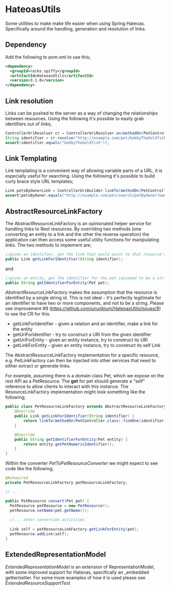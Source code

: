# HateoasUtils

Some utilities to make make life easier when using Spring Hateoas. Specifically around the handling, generation and
resolution of links.

## Dependency
Add the following to pom.xml to use this;

```xml
<dependency>
  <groupId>rocks.spiffy</groupId>
  <artifactId>HateoasUtils</artifactId>
  <version>3.1.0</version>
</dependency>
```

## Link resolution
Links can be pushed to the server as a way of changing the relationships between resources. 
Using the following it's possible to easily grab identifiers out of links;

```java
ControllerUriResolver cr = ControllerUriResolver.on(methodOn(PetController.class).findPetByName(null));
String identifier = cr.resolve("http://example.com/pet/bobbyTheGoldfish", "petName");
assert(identifier.equals("bobbyTheGoldfish"));
```

## Link Templating
Link templating is a convenient way of allowing variable parts of a URL, it is especially useful for searching.
Using the following it's possible to build curly brace style URL templates;
 
```java
Link petsByOwnerLink = ControllerUriBuilder.linkTo(methodOn(PetController.class).findPetsByOwner(null));
assert(petsByOwner.equals("http://example.com/pet/search/petByOwner?ownerName={ownerName}));
```

## AbstractResourceLinkFactory
The AbstractResourceLinkFactory is an opinionated helper service for handling links to Rest resources. By overriding two
 methods (one converting an entity to a link and the other the reverse operation) the application can then access some 
 useful utility functions for manipulating links. The two methods to implement are; 
  
```java
//given an identifier, get the link that would point to that resource's root
public Link getLinkForIdentifier(String identifier);
```
and
```java
//given an entity, get the identifier for the pet (assumed to be a string)
public String getIdentifierForEntity(Pet pet);
```

*AbstractResourceLinkFactory* makes the assumption that the resource is identified by a single string id. 
This is not ideal - it's perfectly legitimate for an identifier to have two or more components, and not to be a string. 
Please see improvement #9 (https://github.com/ununbium/HateoasUtils/issues/9) to see the CR for this. 

- getLinkForIdentifier - given a relation and an identifier, make a link for the entity
- getUriForIdentifier - try to construct a URI from the given identifier
- getUriForEntity - given an entity instance, try to construct its URI
- getLinkForEntity - given an entity instance, try to construct its self Link

The AbstractResourceLinkFactory implementation for a specific resource, e.g. PetLinkFactory can then be injected into
 other services that need to either extract or generate links.
 
For example, assuming there is a domain class Pet, which we expose on the rest API as a PetResource. The **get** for pet should 
 generate a "self" reference to allow clients to interact with this instance. The ResourceLinkFactory implementation 
 might look something like the following;
 
```java
public class PetResourceLinkFactory extends AbstractResourceLinkFactory<Pet> {
    @Override
    public Link getLinkForIdentifier(String identifier) {
        return linkTo(methodOn(PetController.class).findOne(identifier)).withRel("self");
    }

    @Override
    public String getIdentifierForEntity(Pet entity) {
        return entity.getPetNumericIdentifier();
    }
}
```
 
Within the converter *PetToPetResourceConverter* we might expect to see code like the following; 
 
 ```java
@Autowired
private PetResourceLinkFactory petResourceLinkFactory;

// ...

public PetResource convert(Pet pet) {
   PetResource petResource = new PetResource();
   petResource.setName(pet.getName());
   
   //... other conversion activities
   
   Link self = petResourceLinkFactory.getLinkForEntity(pet);
   petResource.addLink(self);
}
```
## ExtendedRepresentationModel
*ExtendedRepresentationModel* is an extension of RepresentationModel, with some improved support for Hateoas, 
specifically an _embedded getter/setter. For some more examples of how it is used please see *ExtendedResourceSupportTest*



